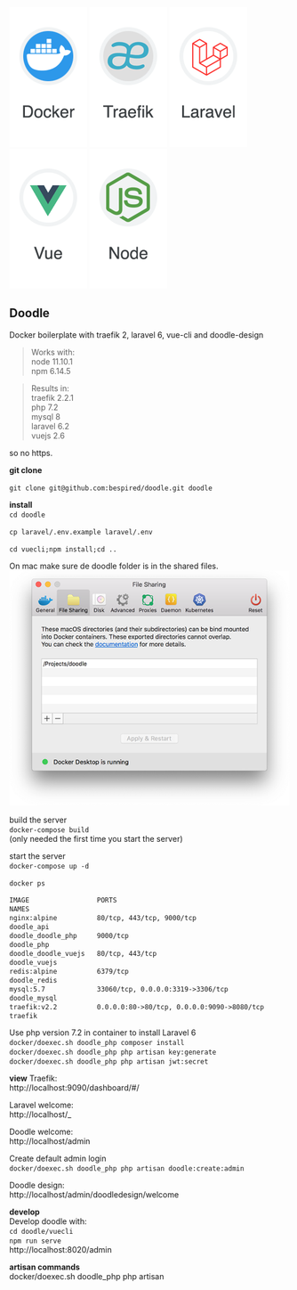 
[docker-logo]: https://raw.githubusercontent.com/bespired/doodle/master/docker/logos/docker.png
[laravel-logo]: https://raw.githubusercontent.com/bespired/doodle/master/docker/logos/laravel.png
[node-logo]: https://raw.githubusercontent.com/bespired/doodle/master/docker/logos/node.png
[traefik-logo]: https://raw.githubusercontent.com/bespired/doodle/master/docker/logos/traefik.png
[vuejs-logo]: https://raw.githubusercontent.com/bespired/doodle/master/docker/logos/vue.png
[file-share]: https://raw.githubusercontent.com/bespired/doodle/master/docker/logos/file-share.png

![docker-logo] ![traefik-logo] ![laravel-logo] ![vuejs-logo] ![node-logo]

## Doodle

Docker boilerplate with traefik 2, laravel 6, vue-cli and doodle-design  

> Works with:  
> node 11.10.1  
> npm 6.14.5  
  
> Results in:  
> traefik 2.2.1  
> php 7.2  
> mysql 8  
> laravel 6.2  
> vuejs 2.6  
  
so no https.  

__git clone__  

`git clone git@github.com:bespired/doodle.git doodle`  

__install__  
`cd doodle`  

`cp laravel/.env.example laravel/.env`  

`cd vuecli;npm install;cd ..`  

On mac make sure de doodle folder is in the shared files.  
![file-share]  

build the server  
`docker-compose build`  
(only needed the first time you start the server)  
  
start the server  
`docker-compose up -d`  
  
`docker ps`
```
IMAGE                 PORTS                                        NAMES
nginx:alpine          80/tcp, 443/tcp, 9000/tcp                    doodle_api
doodle_doodle_php     9000/tcp                                     doodle_php
doodle_doodle_vuejs   80/tcp, 443/tcp                              doodle_vuejs
redis:alpine          6379/tcp                                     doodle_redis
mysql:5.7             33060/tcp, 0.0.0.0:3319->3306/tcp            doodle_mysql
traefik:v2.2          0.0.0.0:80->80/tcp, 0.0.0.0:9090->8080/tcp   traefik
```


Use php version 7.2 in container to install Laravel 6  
`docker/doexec.sh doodle_php composer install`  
`docker/doexec.sh doodle_php php artisan key:generate`  
`docker/doexec.sh doodle_php php artisan jwt:secret`  



__view__
Traefik:  
http://localhost:9090/dashboard/#/  

Laravel welcome:  
http://localhost/_  

Doodle welcome:  
http://localhost/admin  



Create default admin login  
`docker/doexec.sh doodle_php php artisan doodle:create:admin`  

Doodle design:  
http://localhost/admin/doodledesign/welcome  



__develop__  
Develop doodle with:  
`cd doodle/vuecli`  
`npm run serve`  
http://localhost:8020/admin  
 

__artisan commands__  
docker/doexec.sh doodle_php php artisan  

